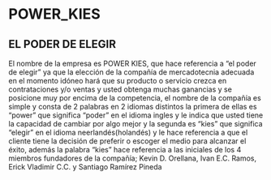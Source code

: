 # POWER_KIES
## EL PODER DE ELEGIR
El nombre de la empresa es POWER KIES, que hace referencia a “el poder de
elegir” ya que la elección de la compañía de mercadotecnia adecuada en el
momento idóneo hará que su producto o servicio crezca en contrataciones y/o
ventas y usted obtenga muchas ganancias y se posicione muy por encima de la
competencia, el nombre de la compañía es simple y consta de 2 palabras en 2
idiomas distintos la primera de ellas es “power” que significa “poder” en el idioma
ingles y le indica que usted tiene la capacidad de cambiar por algo mejor y la
segunda es “kies” que significa “elegir” en el idioma neerlandés(holandés)  y le hace
referencia a que el cliente tiene la decisión de preferir o escoger el medio para
alcanzar el éxito, además la palabra “kies” hace referencia a las iniciales de los 4
miembros fundadores de la compañía; Kevin D. Orellana, Ivan E.C. Ramos, Erick
Vladimir C.C. y Santiago Ramírez Pineda

